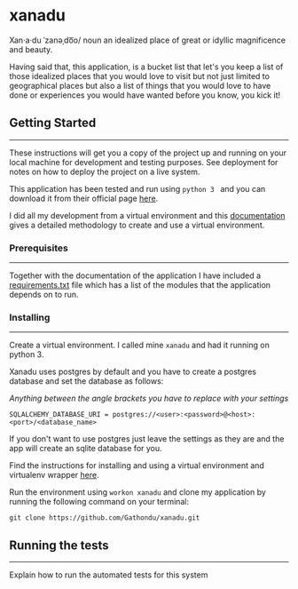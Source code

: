 # xanadu
Xan·a·du ˈzanəˌdo͞o/ noun an idealized place of great or idyllic magnificence and beauty.

Having said that, this application, is a bucket list that let's you keep a list of those idealized places that you would love to visit but not just limited to geographical places but also a list of things that you would love to have done or experiences you would have wanted before you know, you kick it!

## Getting Started
___

These instructions will get you a copy of the project up and running on your local machine for development and testing purposes. See deployment for notes on how to deploy the project on a live system.

This application has been tested and run using `python 3 ` and you can download it from their official page [here](https://python.org/downloads/).

I did all my development from a virtual environment and this [documentation](http://docs.python-guide.org/en/latest/dev/virtualenvs/)
gives a detailed methodology to create and use a virtual environment.

### Prerequisites
___

Together with the documentation of the application I have included a [requirements.txt](requirements.txt) file
which has a list of the modules that the application depends on to run.

### Installing
___

Create a virtual environment. I called mine `xanadu` and had it running on python 3.

Xanadu uses postgres by default and you have to create a postgres database and set the database as follows:

*Anything between the angle brackets you have to replace with your settings*

    SQLALCHEMY_DATABASE_URI = postgres://<user>:<password>@<host>:<port>/<database_name>

If you don't want to use postgres just leave the settings as they are and the app will create an sqlite database for you.

Find the instructions for installing and using a virtual environment and virtualenv wrapper [here](http://docs.python-guide.org/en/latest/dev/virtualenvs/).

Run the environment using `workon xanadu` and clone my application by running the following command on your terminal:

   `git clone https://github.com/Gathondu/xanadu.git`

## Running the tests
___

Explain how to run the automated tests for this system
